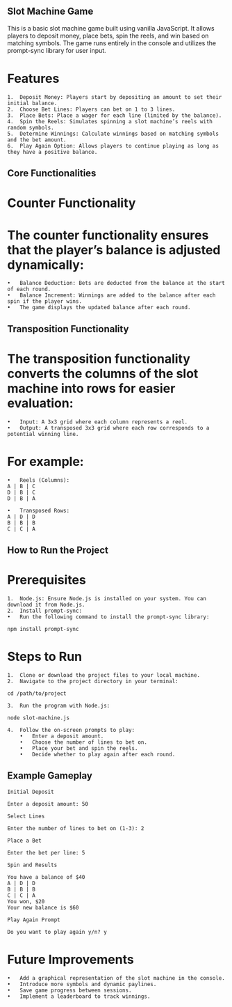 ## Slot Machine Game

This is a basic slot machine game built using vanilla JavaScript. It allows players to deposit money, place bets, spin the reels, and win based on matching symbols. The game runs entirely in the console and utilizes the prompt-sync library for user input.

# Features

	1.	Deposit Money: Players start by depositing an amount to set their initial balance.
	2.	Choose Bet Lines: Players can bet on 1 to 3 lines.
	3.	Place Bets: Place a wager for each line (limited by the balance).
	4.	Spin the Reels: Simulates spinning a slot machine’s reels with random symbols.
	5.	Determine Winnings: Calculate winnings based on matching symbols and the bet amount.
	6.	Play Again Option: Allows players to continue playing as long as they have a positive balance.

## Core Functionalities

# Counter Functionality

# The counter functionality ensures that the player’s balance is adjusted dynamically:
	•	Balance Deduction: Bets are deducted from the balance at the start of each round.
	•	Balance Increment: Winnings are added to the balance after each spin if the player wins.
	•	The game displays the updated balance after each round.

## Transposition Functionality

# The transposition functionality converts the columns of the slot machine into rows for easier evaluation:
	•	Input: A 3x3 grid where each column represents a reel.
	•	Output: A transposed 3x3 grid where each row corresponds to a potential winning line.

# For example:
	•	Reels (Columns):
    A | B | C
    D | B | C
    D | B | A

	•	Transposed Rows:
    A | D | D
    B | B | B
    C | C | A

## How to Run the Project

# Prerequisites

	1.	Node.js: Ensure Node.js is installed on your system. You can download it from Node.js.
	2.	Install prompt-sync:
	•	Run the following command to install the prompt-sync library:
    
    npm install prompt-sync

# Steps to Run

	1.	Clone or download the project files to your local machine.
	2.	Navigate to the project directory in your terminal:

    cd /path/to/project

    3.	Run the program with Node.js:

    node slot-machine.js

    4.	Follow the on-screen prompts to play:
        •	Enter a deposit amount.
        •	Choose the number of lines to bet on.
        •	Place your bet and spin the reels.
        •	Decide whether to play again after each round.

## Example Gameplay

    Initial Deposit

    Enter a deposit amount: 50

    Select Lines

    Enter the number of lines to bet on (1-3): 2

    Place a Bet

    Enter the bet per line: 5

    Spin and Results

    You have a balance of $40
    A | D | D
    B | B | B
    C | C | A
    You won, $20
    Your new balance is $60

    Play Again Prompt

    Do you want to play again y/n? y

# Future Improvements

	•	Add a graphical representation of the slot machine in the console.
	•	Introduce more symbols and dynamic paylines.
	•	Save game progress between sessions.
	•	Implement a leaderboard to track winnings.